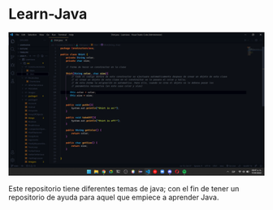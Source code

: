 # Learn-Java

<img src="https://raw.githubusercontent.com/Snow-Hash-Code/Learn-Java/main/cap.png">

Este repositorio tiene diferentes temas de java; con el fin de tener un repositorio de ayuda para aquel que empiece a aprender Java.
